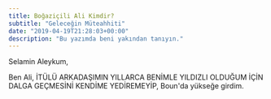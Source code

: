 ```yaml
---
title: Boğaziçili Ali Kimdir?
subtitle: "Geleceğin Müteahhiti"
date: "2019-04-19T21:28:03+00:00"
description: "Bu yazımda beni yakından tanıyın."
---
```




Selamin Aleykum,

Ben Ali, İTÜLÜ ARKADAŞIMIN YILLARCA BENİMLE YILDIZLI OLDUĞUM İÇİN DALGA GEÇMESİNİ KENDİME YEDİREMEYİP, Boun'da yükseğe girdim.






